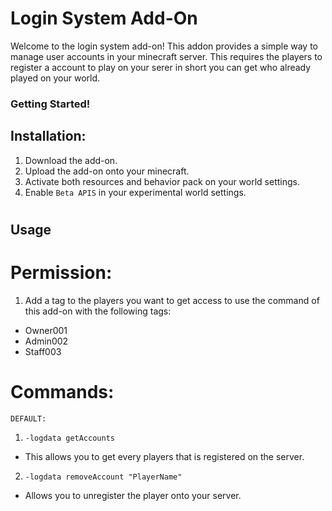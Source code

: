 # Login System Add-On

Welcome to the login system add-on! This addon provides a simple way to manage user accounts in your minecraft server. This requires the players to register a account to play on your serer in short you can get who already played on your world.

### Getting Started!

## Installation:

1. Download the add-on.
2. Upload the add-on onto your minecraft.
3. Activate both resources and behavior pack on your world settings.
4. Enable `Beta APIS` in your experimental world settings.

#

## Usage

# Permission:

1. Add a tag to the players you want to get access to use the command of this add-on with the following tags:

- Owner001
- Admin002
- Staff003

# Commands:

`DEFAULT:`

1. `-logdata getAccounts`

- This allows you to get every players that is registered on the server.

2. `-logdata removeAccount "PlayerName"`

- Allows you to unregister the player onto your server.
